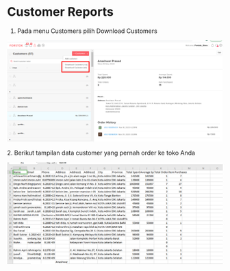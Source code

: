 # Customer Reports

1. Pada menu Customers pilih Download Customers

![](<../../.gitbook/assets/image (50).png>)

2\. Berikut tampilan data customer yang pernah order ke toko Anda

![](<../../.gitbook/assets/image (277).png>)
